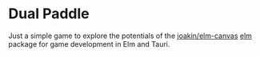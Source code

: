 # Dual Paddle

Just a simple game to explore the potentials of the [joakin/elm-canvas](https://github.com/joakin/elm-canvas) [elm](https://elm-lang.org) package for game development in Elm and Tauri.

